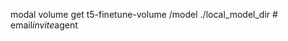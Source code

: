 modal volume get t5-finetune-volume /model ./local_model_dir
#   e m a i l _ i n v i t e _ a g e n t  
 